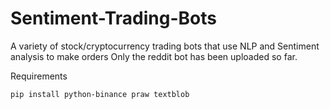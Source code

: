 # Sentiment-Trading-Bots
A variety of stock/cryptocurrency trading bots that use NLP and Sentiment analysis to make orders
Only the reddit bot has been uploaded so far.

Requirements
```
pip install python-binance praw textblob
```
